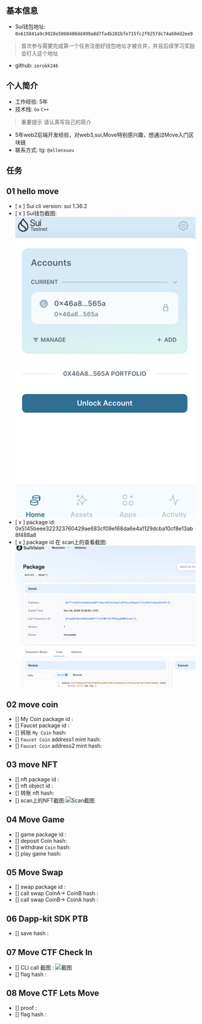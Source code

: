 ## 基本信息
- Sui钱包地址: `0x615841a9c9928e5060408dd499a8d7fa4b201bfe715fc2f9257dc74a60dd2ee9`
> 首次参与需要完成第一个任务注册好钱包地址才被合并，并且后续学习奖励会打入这个地址
- github: `zerokk246`

## 个人简介
- 工作经验: 5年
- 技术栈: `Go` `C++`
> 重要提示 请认真写自己的简介
- 5年web2后端开发经验，对web3,sui,Move特别感兴趣，想通过Move入门区块链
- 联系方式: tg: `@allenxuxu` 

## 任务

##   01 hello move  
- [ x ] Sui cli version: sui 1.36.2
- [ x ] Sui钱包截图: ![Sui钱包截图](./co-learn-2411/images/sui-wallet.png)
- [ x ] package id: 0x5145beee322323760429ae683cf09e168da6e4a1129dcba10cf8e13ab8f488a8
- [ x ] package id 在 scan上的查看截图:![Scan截图](./co-learn-2411/images/suivision-package-id.png)

##   02 move coin
- [] My Coin package id : 
- [] Faucet package id : 
- [] 转账 `My Coin` hash:
- [] `Faucet Coin` address1 mint hash:
- [] `Faucet Coin` address2 mint hash:

##   03 move NFT
- [] nft package id :
- [] nft object id : 
- [] 转账 nft  hash:
- [] scan上的NFT截图:![Scan截图](./images/你的图片地址)

##   04 Move Game
- [] game package id :
- [] deposit Coin hash:
- [] withdraw `Coin` hash:
- [] play game hash:

##   05 Move Swap
- [] swap package id :
- [] call swap CoinA-> CoinB  hash :
- [] call swap CoinB-> CoinA  hash :

##   06 Dapp-kit SDK PTB
- [] save hash :

##   07 Move CTF Check In
- [] CLI call 截图 : ![截图](./images/你的图片地址)
- [] flag hash :

##   08 Move CTF Lets Move
- [] proof : 
- [] flag hash :
